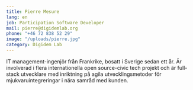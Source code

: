 ```yaml
---
title: Pierre Mesure
lang: en
job: Participation Software Developer
mail: pierre@digidemlab.org
phone: "+46 72 838 52 29"
image: "/uploads/pierre.jpg"
category: Digidem Lab
---
```


IT management-ingenjör från Frankrike, bosatt i Sverige sedan ett år. Är involverad i flera internationella open source-civic tech projekt och är full-stack utvecklare med inriktning på agila utvecklingsmetoder för mjukvaruintegreringar i nära samråd med kunden.
